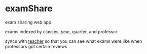 examShare
=========

exam sharing web app

exams indexed by classes, year, quarter, and professor

syncs with [teacher](https://github.com/lowellbander/teacher) so that you can see what exams were like when professors got certain reviews
